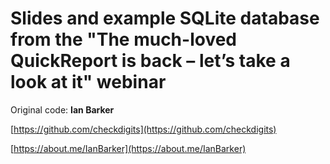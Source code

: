 ﻿# Slides and example SQLite database from the "The much-loved QuickReport is back – let’s take a look at it" webinar

Original code: **Ian Barker** 

[https://github.com/checkdigits](https://github.com/checkdigits)

[https://about.me/IanBarker](https://about.me/IanBarker)

